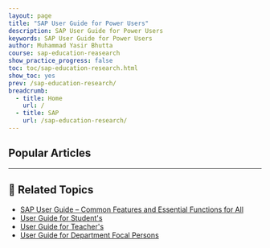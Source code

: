 ```yaml
---
layout: page
title: "SAP User Guide for Power Users"
description: SAP User Guide for Power Users
keywords: SAP User Guide for Power Users
author: Muhammad Yasir Bhutta
course: sap-education-reasearch
show_practice_progress: false
toc: toc/sap-education-research.html
show_toc: yes
prev: /sap-education-research/
breadcrumb:
  - title: Home
    url: /
  - title: SAP
    url: /sap-education-research/
---
```


## Popular Articles


---

## 📘 **Related Topics**

- [SAP User Guide – Common Features and Essential Functions for All](posts/sap-change-theme-settings.md)
- [User Guide for Student's](user-guide-students.md)
- [User Guide for Teacher's](user-guide-teachers.md)
- [User Guide for Department Focal Persons](user-guide-departmental-fp.md)